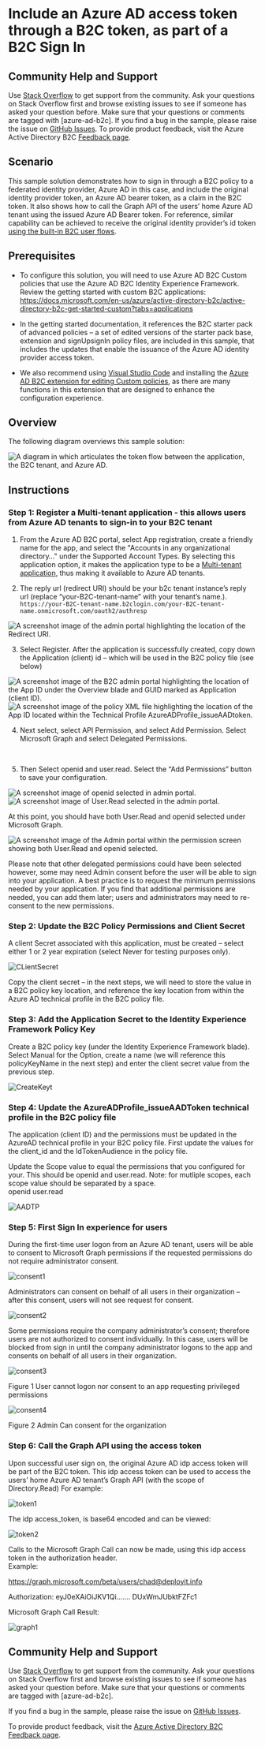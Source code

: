 # Include an Azure AD access token through a B2C token, as part of a B2C Sign In

## Community Help and Support
Use [Stack Overflow](https://stackoverflow.com/questions/tagged/azure-ad-b2c) to get support from the community. Ask your questions on Stack Overflow first and browse existing issues to see if someone has asked your question before. Make sure that your questions or comments are tagged with [azure-ad-b2c].
If you find a bug in the sample, please raise the issue on [GitHub Issues](https://github.com/azure-ad-b2c/samples/issues).
To provide product feedback, visit the Azure Active Directory B2C [Feedback page](https://feedback.azure.com/forums/169401-azure-active-directory?category_id=160596).

## Scenario
This sample solution demonstrates how to sign in through a B2C policy to a federated identity provider, Azure AD in this case, and include the original identity provider token, an Azure AD bearer token, as a claim in the B2C token.  It also shows how to call the Graph API of the users’ home Azure AD tenant using the issued Azure AD Bearer token.  For reference, similar capability can be achieved to receive the original identity provider’s id token [using the built-in B2C user flows](https://docs.microsoft.com/en-us/azure/active-directory-b2c/idp-pass-through-user-flow).

## Prerequisites
- To configure this solution, you will need to use Azure AD B2C Custom policies that use the Azure AD B2C Identity Experience Framework.  Review the getting started with custom B2C applications:
https://docs.microsoft.com/en-us/azure/active-directory-b2c/active-directory-b2c-get-started-custom?tabs=applications

- In the getting started documentation, it references the B2C starter pack of advanced policies – a set of edited versions of the starter pack base, extension and signUpsignIn policy files, are included in this sample, that includes the updates that enable the issuance of the Azure AD identity provider access token.  

- We also recommend using [Visual Studio Code](https://code.visualstudio.com/) and installing the [Azure AD B2C extension for editing Custom policies](https://marketplace.visualstudio.com/items?itemName=AzureADB2CTools.aadb2c), as there are many functions in this extension that are designed to enhance the configuration experience.

## Overview
The following diagram overviews this sample solution:

<img alt="A diagram in which articulates the token flow between the application, the B2C tenant, and Azure AD." src="media/IssueAADTokenThroughB2C.jpg" >

## Instructions

### Step 1: Register a Multi-tenant application - this allows users from Azure AD tenants to sign-in to your B2C tenant

1. From the Azure AD B2C portal, select App registration, create a friendly name for the app, and select the "Accounts in any organizational directory…" under the Supported Account Types.  By selecting this application option, it makes the application type to be a [Multi-tenant application](https://docs.microsoft.com/en-us/azure/active-directory/develop/howto-convert-app-to-be-multi-tenant), thus making it available to Azure AD tenants.

2. The reply url (redirect URI) should be your b2c tenant instance’s reply url  (replace “your-B2C-tenant-name” with your tenant’s name.).  
`
 https://your-B2C-tenant-name.b2clogin.com/your-B2C-tenant-name.onmicrosoft.com/oauth2/authresp 
`


<img alt="A screenshot image of the admin portal highlighting the location of the Redirect URI." src="media/RegisterYourApp.jpg" >

3. Select Register.  After the application is successfully created, copy down the Application (client) id – which will be used in the B2C policy file (see below)

<img alt="A screenshot image of the B2C admin portal highlighting the location of the App ID under the Overview blade and GUID marked as Application (client ID)." src="media/ClientID.jpg" >

<img alt="A screenshot image of the policy XML file highlighting the location of the App ID located within the Technical Profile AzureADProfile_issueAADtoken." src="media/ClientID2.jpg" >

4. Next select, select API Permission, and select Add Permission.  Select Microsoft Graph and select Delegated Permissions.
 
 <img alt="" src="media/AppPermissions1.jpg" >
 <img alt="" src="media/AppPermissions2.jpg" >
 <img alt="" src="media/AppPermissions3.jpg" >
 
5. Then Select openid and user.read. Select the “Add Permissions” button to save your configuration.  

<img alt="A screenshot image of openid selected in admin portal." src="media/AppPermissions4.jpg" >
<img alt="A screenshot image of User.Read selected in the admin portal." src="media/AppPermissions5.jpg" >

At this point, you should have both User.Read and openid selected under Microsoft Graph.

<img alt="A screenshot image of the Admin portal within the permission screen showing both User.Read and openid selected." src="media/AppPermissions6.jpg" >

Please note that other delegated permissions could have been selected however, some may need Admin consent before the user will be able to sign into your application. A best practice is to request the minimum permissions needed by your application.  If you find that additional permissions are needed, you can add them later; users and administrators may need to re-consent to the new permissions.

### Step 2: Update the B2C Policy Permissions and Client Secret

A client Secret associated with this application, must be created – select either 1 or 2 year expiration (select Never for testing purposes only).  

![CLientSecret](media/ClientSecret.jpg)
 
Copy the client secret – in the next steps, we will need to store the value in a B2C policy key location, and reference the key location from within the Azure AD technical profile in the B2C policy file.  

### Step 3: Add the Application Secret to the Identity Experience Framework Policy Key

Create a B2C policy key (under the Identity Experience Framework blade).  Select Manual for the Option, create a name (we will reference this policyKeyName in the next step) and enter the client secret value from the previous step.

![CreateKeyt](media/CreateKey.jpg)

### Step 4: Update the AzureADProfile_issueAADToken technical profile in the B2C policy file

The application (client ID) and the permissions must be updated in the AzureAD technical profile in your B2C policy file.   First update the values for the client_id and the IdTokenAudience in the policy file.

Update the Scope value to equal the permissions that you configured for your.  This should be openid and user.read.   Note: for mutliple scopes, each scope value should be separated by a space.  
      <Item Key="scope">openid user.read</Item>


![AADTP](media/AAD-TP.jpg)  


### Step 5: First Sign In experience for users

During the first-time user logon from an Azure AD tenant, users will be able to consent to Microsoft Graph permissions if the requested permissions do not require administrator consent.


![consent1](media/Consent1.jpg)   

Administrators can consent on behalf of all users in their organization – after this consent, users will not see request for consent.

![consent2](media/Consent2.jpg)   
 

Some permissions require the company administrator’s consent; therefore users are not authorized to consent individually.  In this case, users will be blocked from sign in until the company administrator logons to the app and consents on behalf of all users in their organization.

![consent3](media/Consent3.jpg) 
         
Figure 1 User cannot logon nor consent to an app requesting privileged permissions

![consent4](media/Consent4.jpg) 
              
Figure 2 Admin Can consent for the organization

### Step 6: Call the Graph API using the access token

Upon successful user sign on, the original Azure AD idp access token will  be part of the B2C token.  This idp access token can be used to access the users’ home Azure AD tenant’s Graph API (with the scope of Directory.Read)   For example:


![token1](media/token1.jpg) 
 

The idp access_token, is base64 encoded and can be viewed:

![token2](media/token2.jpg) 
 

Calls to the Microsoft Graph Call can now be made, using this idp access token in the authorization header.  
Example:

https://graph.microsoft.com/beta/users/chad@deployit.info

Authorization:  eyJ0eXAiOiJKV1Qi……. DUxWmJUbktFZFc1

Microsoft Graph Call Result:


![graph1](media/Graph1.jpg) 

## Community Help and Support
Use [Stack Overflow](https://stackoverflow.com/questions/tagged/azure-ad-b2c) to get support from the community. Ask your questions on Stack Overflow first and browse existing issues to see if someone has asked your question before. Make sure that your questions or comments are tagged with [azure-ad-b2c].

If you find a bug in the sample, please raise the issue on [GitHub Issues](https://github.com/azure-ad-b2c/samples/issues).

To provide product feedback, visit the [Azure Active Directory B2C Feedback page](https://feedback.azure.com/forums/169401-azure-active-directory?category_id=160596).
